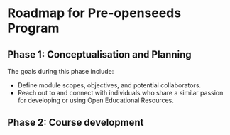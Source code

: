 # Roadmap for Pre-openseeds Program

## Phase 1: Conceptualisation and Planning
The goals during this phase include:
- Define module scopes, objectives, and potential collaborators.
- Reach out to and connect with individuals who share a similar passion for developing or using Open Educational Resources.

## Phase 2: Course development

